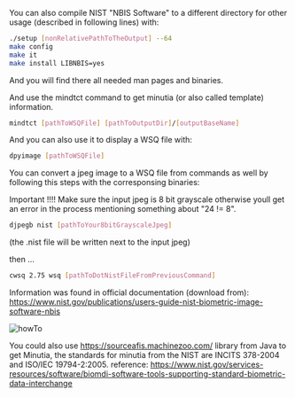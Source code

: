 You can also compile NIST "NBIS Software" to a different directory for other usage (described in following lines) with:
```bash
./setup [nonRelativePathToTheOutput] --64
make config
make it
make install LIBNBIS=yes
```
And you will find there all needed man pages and binaries.

And use the mindtct command to get minutia (or also called template) information.
```bash
mindtct [pathToWSQFile] [pathToOutputDir]/[outputBaseName]
```

And you can also use it to display a WSQ file with:
```bash
dpyimage [pathToWSQFile]
```


You can convert a jpeg image to a WSQ file from commands as well by following this steps with the corresponsing binaries:

Important !!!! Make sure the input jpeg is 8 bit grayscale otherwise youll get an error in the process mentioning something about "24 != 8".

```bash
djpegb nist [pathToYour8bitGrayscaleJpeg]
```
(the .nist file will be written next to the input jpeg)

then ...
```bash
cwsq 2.75 wsq [pathToDotNistFileFromPreviousCommand]
```


Information was found in official documentation (download from):
https://www.nist.gov/publications/users-guide-nist-biometric-image-software-nbis

![howTo](https://user-images.githubusercontent.com/24926168/134080429-feb25dfd-3b7b-4592-9c06-0d0d26f8ccaa.png)


You could also use https://sourceafis.machinezoo.com/ library from Java to get Minutia, the standards for minutia from the NIST are INCITS 378-2004 and ISO/IEC 19794-2:2005.
reference: https://www.nist.gov/services-resources/software/biomdi-software-tools-supporting-standard-biometric-data-interchange

